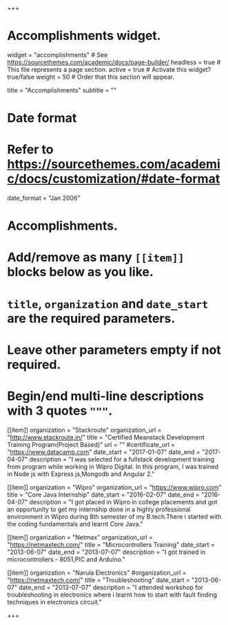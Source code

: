 +++
# Accomplishments widget.
widget = "accomplishments"  # See https://sourcethemes.com/academic/docs/page-builder/
headless = true  # This file represents a page section.
active = true  # Activate this widget? true/false
weight = 50  # Order that this section will appear.

title = "Accomplish&shy;ments"
subtitle = ""

# Date format
#   Refer to https://sourcethemes.com/academic/docs/customization/#date-format
date_format = "Jan 2006"

# Accomplishments.
#   Add/remove as many `[[item]]` blocks below as you like.
#   `title`, `organization` and `date_start` are the required parameters.
#   Leave other parameters empty if not required.
#   Begin/end multi-line descriptions with 3 quotes `"""`.

[[item]]
  organization = "Stackroute"
  organization_url = "http://www.stackroute.in/"
  title = "Certified Meanstack Development Training Program(Project Based)"
  url = ""
  #certificate_url = "https://www.datacamp.com"
  date_start = "2017-01-07"
  date_end = "2017-04-07"
  description = "I was selected for a fullstack development training from program while working in Wipro Digital. In this program, I was trained in Node js with Express js,Mongodb and Angular 2."

[[item]]
  organization = "Wipro"
  organization_url = "https://www.wipro.com"
  title = "Core Java Internship"
  date_start = "2016-02-07"
  date_end = "2016-04-07"
  description = "I got placed in Wipro in college placements and got an opportunity to get my internship done in a highly professional environment in Wipro during 8th semester of my B.tech.There i started with the coding fundamentals and learnt Core Java."
  
  [[item]]
  organization = "Netmax"
  organization_url = "https://netmaxtech.com/"
  title = "Microcontrollers Training"
  date_start = "2013-06-07"
  date_end = "2013-07-07"
  description = "I got trained in microcontrollers - 8051,PIC and Arduino."

  [[item]]
  organization = "Narula Electronics"
  #organization_url = "https://netmaxtech.com/"
  title = "Troubleshooting"
  date_start = "2013-06-07"
  date_end = "2013-07-07"
  description = "I attended workshop for troubleshooting in electronics where i learnt how to start with fault finding techniques in electronics circuit."

+++
